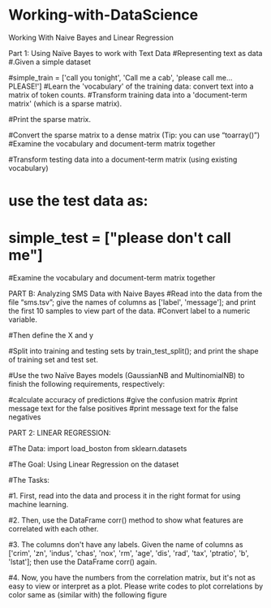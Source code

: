 # Working-with-DataScience
Working With Naive Bayes and Linear Regression

Part 1: Using Naïve Bayes to work with Text Data
#Representing text as data 
#.Given a simple dataset

#simple_train = ['call you tonight', 'Call me a cab', 'please call me... PLEASE!']
#Learn the 'vocabulary' of the training data: convert text into a matrix of token counts.
#Transform training data into a 'document-term matrix' (which is a sparse matrix).

#Print the sparse matrix.

#Convert the sparse matrix to a dense matrix (Tip: you can use “toarray()”)
#Examine the vocabulary and document-term matrix together

#Transform testing data into a document-term matrix (using existing vocabulary)
#       use the test data as:
#       simple_test = ["please don't call me"]

#Examine the vocabulary and document-term matrix together



PART B: Analyzing SMS Data with Naive Bayes
#Read into the data from the file “sms.tsv”; give the names of columns as ['label', 'message']; and print the first 10 samples to view part of the data.
#Convert label to a numeric variable.

#Then define the X and y

#Split into training and testing sets by train_test_split(); and print the shape of training set and test set.

#Use the two Naïve Bayes models (GaussianNB and MultinomialNB) to finish the following requirements, respectively:

#calculate accuracy of predictions
#give the confusion matrix
#print message text for the false positives
#print message text for the false negatives

PART 2: LINEAR REGRESSION:

#The Data: import load_boston from sklearn.datasets 

#The Goal: Using Linear Regression on the dataset

#The Tasks:

#1.  First, read into the data and process it in the right format for using machine learning.

#2. Then, use the DataFrame corr() method to show what features are correlated with each other.

#3. The columns don't have any labels. Given the name of columns as ['crim', 'zn', 'indus', 'chas', 'nox', 'rm', 'age', 'dis', 'rad', 'tax', 'ptratio', 'b', 'lstat']; then use the DataFrame corr() again.

#4. Now, you have the numbers from the correlation matrix, but it's not as easy to view or interpret as a plot. Please write codes to plot correlations by color same as (similar with) the following figure
